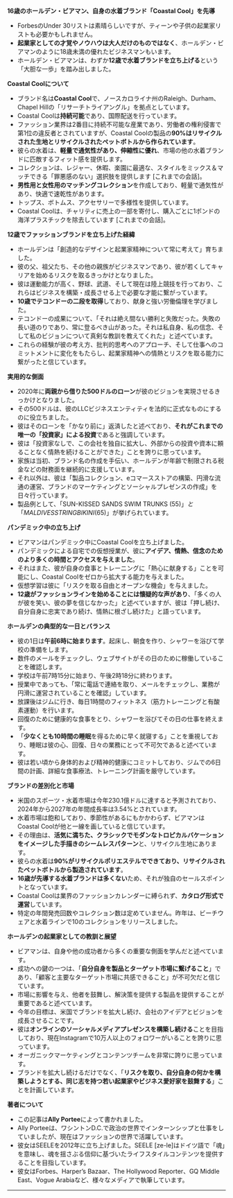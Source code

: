 **16歳のホールデン・ビアマン、自身の水着ブランド「Coastal Cool」を先導**

*   ForbesのUnder 30リストは素晴らしいですが、ティーンや子供の起業家リストも必要かもしれません。
*   **起業家としての才覚やノウハウは大人だけのものではなく**、ホールデン・ビアマンのように18歳未満の優れたビジネスマンもいます。
*   ホールデン・ビアマンは、わずか**12歳で水着ブランドを立ち上げる**という「大胆な一歩」を踏み出しました。

**Coastal Coolについて**

*   ブランド名は**Coastal Cool**で、ノースカロライナ州のRaleigh、Durham、Chapel Hillの「リサーチトライアングル」を拠点としています。
*   Coastal Coolは**持続可能**であり、国際配送を行っています。
*   ファッション業界は2番目に持続不可能な産業であり、労働者の権利侵害で第1位の違反者とされていますが、Coastal Coolの製品の**90%はリサイクルされた生地とリサイクルされたペットボトルから作られています**。
*   彼らの水着は、**軽量で通気性があり、伸縮性に優れ**、市場の他の水着ブランドに匹敵するフィット感を提供します。
*   コレクションは、レジャー、休暇、楽園に最適な、スタイルをミックス＆マッチできる「罪悪感のない」選択肢を提供します [これまでの会話]。
*   **男性用と女性用のマッチングコレクション**を作成しており、軽量で通気性があり、快適で速乾性があります。
*   トップス、ボトムス、アクセサリーで多様性を提供しています。
*   Coastal Coolは、チャリティに売上の一部を寄付し、購入ごとに1ポンドの海洋プラスチックを除去しています [これまでの会話]。

**12歳でファッションブランドを立ち上げた経緯**

*   ホールデンは「創造的なデザインと起業家精神について常に考えて」育ちました。
*   彼の父、祖父たち、その他の親族がビジネスマンであり、彼が若くしてキャリアを始めるリスクを取るきっかけとなりました。
*   彼は運動能力が高く、野球、武道、そして現在は陸上競技を行っており、これらはビジネスを構築・成長させる上で必要な才能に繋がっています。
*   **10歳でテコンドーの二段を取得**しており、献身と強い労働倫理を学びました。
*   テコンドーの成果について、「それは絶え間ない勝利と失敗だった。失敗の長い道のりであり、常に登るべき山があった。それは私自身、私の信念、そして私のビジョンについて真剣な教訓を教えてくれた」と述べています。
*   これらの経験が彼の考え方、批判的思考へのアプローチ、そして仕事へのコミットメントに変化をもたらし、起業家精神への情熱とリスクを取る能力に繋がったと信じています。

**実用的な側面**

*   2020年に**両親から借りた500ドルのローン**が彼のビジョンを実現させるきっかけとなりました。
*   その500ドルは、彼のLLCビジネスエンティティを法的に正式なものにするのに役立ちました。
*   彼はそのローンを「かなり前に」返済したと述べており、**それがこれまでの唯一の「投資家」による投資**であると強調しています。
*   彼は「投資家なしで、この会社を独自に拡大し、外部からの投資や資本に頼ることなく情熱を続けることができた」ことを誇りに思っています。
*   家族は当初、ブランド名の作成を手伝い、ホールデンが年齢で制限される税金などの財務面を継続的に支援しています。
*   それ以外は、彼は「製品コレクション、eコマースストアの構築、円滑な流通の運営、ブランドのマーケティングとソーシャルプレゼンスの作成」を日々行っています。
*   製品例として、「SUN-KISSED SANDS SWIM TRUNKS ($55)」と「MALDIVES STRING BIKINI ($65)」が挙げられています。

**パンデミック中の立ち上げ**

*   ビアマンはパンデミック中にCoastal Coolを立ち上げました。
*   パンデミックによる自宅での仮想授業が、彼に**アイデア、情熱、信念のためのより多くの時間とアクセスを与えました**。
*   それはまた、彼が自身の食事とトレーニングに「熱心に献身する」ことを可能にし、Coastal Coolをゼロから拡大する能力を与えました。
*   仮想学習は彼に「リスクを取る自由とオープンな機会」を与えました。
*   **12歳がファッションラインを始めることには懐疑的な声があり**、「多くの人が彼を笑い、彼の夢を信じなかった」と述べていますが、彼は「押し続け、自分自身に忠実であり続け、情熱に根ざし続けた」と語っています。

**ホールデンの典型的な一日とバランス**

*   彼の1日は**午前6時に始まります**。起床し、朝食を作り、シャワーを浴びて学校の準備をします。
*   数件のメールをチェックし、ウェブサイトがその日のために稼働していることを確認します。
*   学校は午前7時15分に始まり、午後2時18分に終わります。
*   授業中であっても、「常に電話で連絡を取り、メールをチェックし、業務が円滑に運営されていることを確認」しています。
*   放課後はジムに行き、毎日1時間のフィットネス（筋力トレーニングと有酸素運動）を行います。
*   回復のために健康的な食事をとり、シャワーを浴びてその日の仕事を終えます。
*   「**少なくとも10時間の睡眠**を得るために早く就寝する」ことを重視しており、睡眠は彼の心、回復、日々の業務にとって不可欠であると述べています。
*   彼は若い頃から身体的および精神的健康にコミットしており、ジムでの6日間の計画、詳細な食事療法、トレーニング計画を厳守しています。

**ブランドの差別化と市場**

*   米国のスポーツ・水着市場は今年230.1億ドルに達すると予測されており、2024年から2027年の年間成長率は3.54%とされています。
*   水着市場は飽和しており、季節性があるにもかかわらず、ビアマンはCoastal Coolが他と一線を画していると信じています。
*   その理由は、**活気に満ちた、クラシックでモダンなトロピカルバケーションをイメージした手描きのシームレスパターン**と、リサイクル生地にあります。
*   彼らの水着は**90%がリサイクルポリエステルでできており、リサイクルされたペットボトルから製造されています**。
*   **16歳が先導する水着ブランドは多くない**ため、それが独自のセールスポイントとなっています。
*   Coastal Coolは業界のファッションカレンダーに縛られず、**カタログ形式で運営**しています。
*   特定の年間発売回数やコレクション数は定めていません。昨年は、ビーチウェアと水着ラインで10のコレクションをリリースしました。

**ホールデンの起業家としての教訓と展望**

*   ビアマンは、自身や他の成功者から多くの重要な側面を学んだと述べています。
*   成功への鍵の一つは、「**自分自身を製品とターゲット市場に繋げること**」であり、「顧客と主要なターゲット市場に共感できること」が不可欠だと信じています。
*   市場に影響を与え、他者を鼓舞し、解決策を提供する製品を提供することが重要であると述べています。
*   今年の目標は、米国でブランドを拡大し続け、会社のアイデアとビジョンを成長させることです。
*   彼は**オンラインのソーシャルメディアプレゼンスを構築し続ける**ことを目指しており、現在Instagramで10万人以上のフォロワーがいることを誇りに思っています。
*   オーガニックマーケティングとコンテンツチームを非常に誇りに思っています。
*   ブランドを拡大し続けるだけでなく、「**リスクを取り、自分自身の何かを構築しようとする、同じ志を持つ若い起業家やビジネス愛好家を鼓舞する**」ことを計画しています。

**著者について**

*   この記事は**Ally Portee**によって書かれました。
*   Ally Porteeは、ワシントンD.C.で政治の世界でインターンシップと仕事をしていましたが、現在はファッションの世界で活躍しています。
*   彼女はSEELEを2012年に立ち上げました。SEELE [ze-le]はドイツ語で「魂」を意味し、魂を揺さぶる信仰に基づいたライフスタイルコンテンツを提供することを目指しています。
*   彼女はForbes、Harper’s Bazaar、The Hollywood Reporter、GQ Middle East、Vogue Arabiaなど、様々なメディアで執筆しています。

---